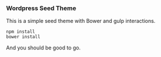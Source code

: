 
### Wordpress Seed Theme

This is a simple seed theme with Bower and gulp interactions.

	npm install
	bower install

And you should be good to go.
